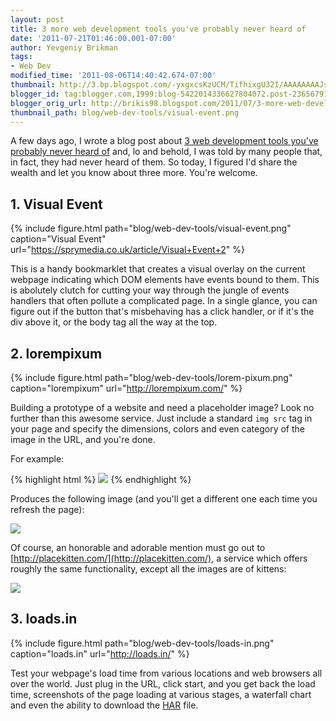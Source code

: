 ```yaml
---
layout: post
title: 3 more web development tools you've probably never heard of
date: '2011-07-21T01:46:00.001-07:00'
author: Yevgeniy Brikman
tags:
- Web Dev
modified_time: '2011-08-06T14:40:42.674-07:00'
thumbnail: http://3.bp.blogspot.com/-yxgxcsKzUCM/TifhixgU32I/AAAAAAAAJsY/_CW1iBsZokM/s72-c/visual-event.png
blogger_id: tag:blogger.com,1999:blog-5422014336627804072.post-2365679101985725940
blogger_orig_url: http://brikis98.blogspot.com/2011/07/3-more-web-development-tools-youve.html
thumbnail_path: blog/web-dev-tools/visual-event.png
---
```


A few days ago, I wrote a blog post about [3 web development tools you've 
probably never heard 
of](https://it.badykov.com/writing/2011/07/16/3-web-development-tools-youve-probably/) 
and, lo and behold, I was told by many people that, in fact, they had never 
heard of them. So today, I figured I'd share the wealth and let you know about 
three more. You're welcome. 

## 1. Visual Event 

{% include figure.html path="blog/web-dev-tools/visual-event.png" caption="Visual Event" url="https://sprymedia.co.uk/article/Visual+Event+2" %}

This is a handy bookmarklet that creates a visual overlay on the current webpage 
indicating which DOM elements have events bound to them. This is abolutely 
clutch for cutting your way through the jungle of events handlers that often 
pollute a complicated page. In a single glance, you can figure out if the 
button that's misbehaving has a click handler, or if it's the div above it, or 
the body tag all the way at the top. 

## 2. lorempixum

{% include figure.html path="blog/web-dev-tools/lorem-pixum.png" caption="lorempixum" url="http://lorempixum.com/" %}

Building a prototype of a website and need a placeholder image? Look no further than this awesome 
service. Just include a standard `img src` tag in your page and specify the 
dimensions, colors and even category of the image in the URL, and you're done. 

For example: 

{% highlight html %}
<img src="http://lorempixum.com/400/200/sports">
{% endhighlight %}

Produces the following image (and you'll get a different one each time you 
refresh the page): 

<img src="http://lorempixum.com/400/200/sports"> 

Of course, an honorable and adorable mention must go out to 
[http://placekitten.com/](http://placekitten.com/), a service which offers 
roughly the same functionality, except all the images are of kittens: 

<img src="http://placekitten.com/g/200/300"> 

## 3. loads.in

{% include figure.html path="blog/web-dev-tools/loads-in.png" caption="loads.in" url="http://loads.in/" %}

Test your webpage's load time from various locations and web browsers all over 
the world. Just plug in the 
URL, click start, and you get back the load time, screenshots of the page 
loading at various stages, a waterfall chart and even the ability to download 
the [HAR](http://www.stevesouders.com/blog/2010/05/01/har-to-page-speed/) 
file. 